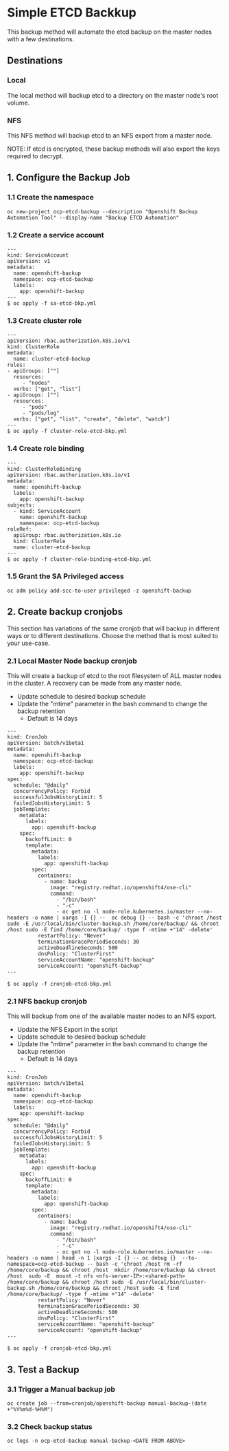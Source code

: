 # Simple ETCD Backkup
This backup method will automate the etcd backup on the master nodes with a few destinations.

## Destinations
### Local
The local method will backup etcd to a directory on the master node's root volume.

### NFS
This NFS method will backup etcd to an NFS export from a master node.

NOTE: If etcd is encrypted, these backup methods will also export the keys required to decrypt.

## 1. Configure the Backup Job

### 1.1 Create the namespace
```
oc new-project ocp-etcd-backup --description "Openshift Backup Automation Tool" --display-name "Backup ETCD Automation"
```

### 1.2 Create a service account
```
---
kind: ServiceAccount
apiVersion: v1
metadata:
  name: openshift-backup
  namespace: ocp-etcd-backup
  labels:
    app: openshift-backup
---
$ oc apply -f sa-etcd-bkp.yml
```

### 1.3 Create cluster role
```
---
apiVersion: rbac.authorization.k8s.io/v1
kind: ClusterRole
metadata:
  name: cluster-etcd-backup
rules:
- apiGroups: [""]
  resources:
     - "nodes"
  verbs: ["get", "list"]
- apiGroups: [""]
  resources:
     - "pods"
     - "pods/log"
  verbs: ["get", "list", "create", "delete", "watch"]
---
$ oc apply -f cluster-role-etcd-bkp.yml
```

### 1.4 Create role binding
```
---
kind: ClusterRoleBinding
apiVersion: rbac.authorization.k8s.io/v1
metadata:
  name: openshift-backup
  labels:
    app: openshift-backup
subjects:
  - kind: ServiceAccount
    name: openshift-backup
    namespace: ocp-etcd-backup
roleRef:
  apiGroup: rbac.authorization.k8s.io
  kind: ClusterRole
  name: cluster-etcd-backup
---
$ oc apply -f cluster-role-binding-etcd-bkp.yml
```

### 1.5 Grant the SA Privileged access
```
oc adm policy add-scc-to-user privileged -z openshift-backup
```

## 2. Create backup cronjobs
This section has variations of the same cronjob that will backup in different ways or to different destinations.
Choose the method that is most suited to your use-case.

### 2.1 Local Master Node backup cronjob
This will create a backup of etcd to the root filesystem of ALL master nodes in the cluster. A recovery can be made from any master node.

   - Update schedule to desired backup schedule
   - Update the "mtime" parameter in the bash command to change the backup retention
     - Default is 14 days

```
---
kind: CronJob
apiVersion: batch/v1beta1
metadata:
  name: openshift-backup
  namespace: ocp-etcd-backup
  labels:
    app: openshift-backup
spec:
  schedule: "@daily"
  concurrencyPolicy: Forbid
  successfulJobsHistoryLimit: 5
  failedJobsHistoryLimit: 5
  jobTemplate:
    metadata:
      labels:
        app: openshift-backup
    spec:
      backoffLimit: 0
      template:
        metadata:
          labels:
            app: openshift-backup
        spec:
          containers:
            - name: backup
              image: "registry.redhat.io/openshift4/ose-cli"
              command:
                - "/bin/bash"
                - "-c"
                - oc get no -l node-role.kubernetes.io/master --no-headers -o name | xargs -I {} --  oc debug {} -- bash -c 'chroot /host sudo -E /usr/local/bin/cluster-backup.sh /home/core/backup/ && chroot /host sudo -E find /home/core/backup/ -type f -mtime +"14" -delete'
          restartPolicy: "Never"
          terminationGracePeriodSeconds: 30
          activeDeadlineSeconds: 500
          dnsPolicy: "ClusterFirst"
          serviceAccountName: "openshift-backup"
          serviceAccount: "openshift-backup"
---

$ oc apply -f cronjob-etcd-bkp.yml
```

### 2.1 NFS backup cronjob
This will backup from one of the available master nodes to an NFS export.

   - Update the NFS Export in the script
   - Update schedule to desired backup schedule
   - Update the "mtime" parameter in the bash command to change the backup retention
     - Default is 14 days

```
---
kind: CronJob
apiVersion: batch/v1beta1
metadata:
  name: openshift-backup
  namespace: ocp-etcd-backup
  labels:
    app: openshift-backup
spec:
  schedule: "@daily"
  concurrencyPolicy: Forbid
  successfulJobsHistoryLimit: 5
  failedJobsHistoryLimit: 5
  jobTemplate:
    metadata:
      labels:
        app: openshift-backup
    spec:
      backoffLimit: 0
      template:
        metadata:
          labels:
            app: openshift-backup
        spec:
          containers:
            - name: backup
              image: "registry.redhat.io/openshift4/ose-cli"
              command:
                - "/bin/bash"
                - "-c"
                - oc get no -l node-role.kubernetes.io/master --no-headers -o name | head -n 1 |xargs -I {} -- oc debug {}  --to-namespace=ocp-etcd-backup -- bash -c 'chroot /host rm -rf /home/core/backup && chroot /host  mkdir /home/core/backup && chroot /host  sudo -E  mount -t nfs <nfs-server-IP>:<shared-path>    /home/core/backup && chroot /host sudo -E /usr/local/bin/cluster-backup.sh /home/core/backup && chroot /host sudo -E find /home/core/backup/ -type f -mtime +"14" -delete'
          restartPolicy: "Never"
          terminationGracePeriodSeconds: 30
          activeDeadlineSeconds: 500
          dnsPolicy: "ClusterFirst"
          serviceAccountName: "openshift-backup"
          serviceAccount: "openshift-backup"
---

$ oc apply -f cronjob-etcd-bkp.yml
```

## 3. Test a Backup
### 3.1 Trigger a Manual backup job
```
oc create job --from=cronjob/openshift-backup manual-backup-(date +"%Y%m%d-%H%M")
```

### 3.2 Check backup status
```
oc logs -n ocp-etcd-backup manual-backup-<DATE FROM ABOVE>
```

